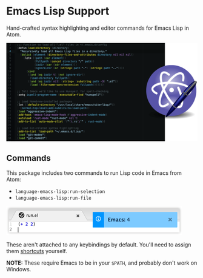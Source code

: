 Emacs Lisp Support
==================

Hand-crafted syntax highlighting and editor commands for Emacs Lisp in Atom.

<img src="https://raw.githubusercontent.com/Alhadis/language-emacs-lisp/static/figure-1.png" width="802" alt="Atomacs" />


Commands
--------
This package includes two commands to run Lisp code in Emacs from Atom:

* `language-emacs-lisp:run-selection`
* `language-emacs-lisp:run-file`

<img src="https://raw.githubusercontent.com/Alhadis/language-emacs-lisp/static/figure-2.png" width="464" alt="Math: One not even" />

These aren't attached to any keybindings by default. You'll need to assign them
[shortcuts](http://flight-manual.atom.io/behind-atom/sections/keymaps-in-depth/)
yourself.

**NOTE:**
These require Emacs to be in your `$PATH`, and probably don't work on Windows.
